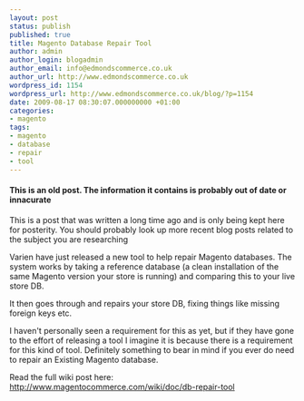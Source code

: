 ```yaml
---
layout: post
status: publish
published: true
title: Magento Database Repair Tool
author: admin
author_login: blogadmin
author_email: info@edmondscommerce.co.uk
author_url: http://www.edmondscommerce.co.uk
wordpress_id: 1154
wordpress_url: http://www.edmondscommerce.co.uk/blog/?p=1154
date: 2009-08-17 08:30:07.000000000 +01:00
categories:
- magento
tags:
- magento
- database
- repair
- tool
---
```

<div class="oldpost"><h4>This is an old post. The information it contains is probably out of date or innacurate</h4>
<p>
This is a post that was written a long time ago and is only being kept here for posterity.
You should probably look up more recent blog posts related to the subject you are researching
</p>
</div>
Varien have just released a new tool to help repair Magento databases. The system works by taking a reference database (a clean installation of the same Magento version your store is running) and comparing this to your live store DB.

It then goes through and repairs your store DB, fixing things like missing foreign keys etc.

I haven't personally seen a requirement for this as yet, but if they have gone to the effort of releasing a tool I imagine it is because there is a requirement for this kind of tool. Definitely something to bear in mind if you ever do need to repair an Existing Magento database.

Read the full wiki post here:
<a href="http://www.magentocommerce.com/wiki/doc/db-repair-tool">http://www.magentocommerce.com/wiki/doc/db-repair-tool</a>
